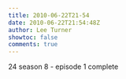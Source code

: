 ```yaml
---
title: 2010-06-22T21-54
date: 2010-06-22T21:54:48Z
author: Lee Turner
showtoc: false
comments: true
---
```


24 season 8 - episode 1 complete

